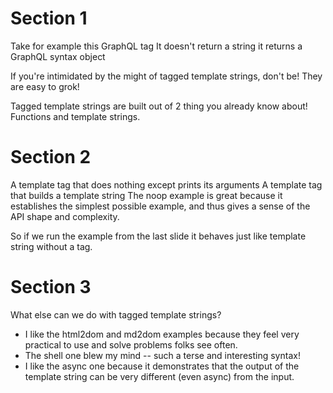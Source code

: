 # Section 1

Take for example this GraphQL tag
It doesn't return a string
it returns a GraphQL syntax object

If you're intimidated by the might of tagged template strings, don't be! They
are easy to grok!

Tagged template strings are built out of 2 thing you already know about!
Functions and template strings.

# Section 2

A template tag that does nothing except prints its arguments
A template tag that builds a template string
The noop example is great because it establishes the simplest possible example,
and thus gives a sense of the API shape and complexity.

So if we run the example from the last slide it behaves just like template
string without a tag.

# Section 3

What else can we do with tagged template strings?

- I like the html2dom and md2dom examples because they feel very practical to
  use and solve problems folks see often.
- The shell one blew my mind -- such a terse and interesting syntax!
- I like the async one because it demonstrates that the output of the template
  string can be very different (even async) from the input.
